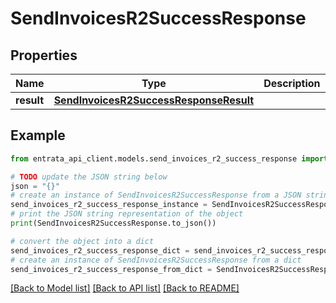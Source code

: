 # SendInvoicesR2SuccessResponse


## Properties

Name | Type | Description | Notes
------------ | ------------- | ------------- | -------------
**result** | [**SendInvoicesR2SuccessResponseResult**](SendInvoicesR2SuccessResponseResult.md) |  | 

## Example

```python
from entrata_api_client.models.send_invoices_r2_success_response import SendInvoicesR2SuccessResponse

# TODO update the JSON string below
json = "{}"
# create an instance of SendInvoicesR2SuccessResponse from a JSON string
send_invoices_r2_success_response_instance = SendInvoicesR2SuccessResponse.from_json(json)
# print the JSON string representation of the object
print(SendInvoicesR2SuccessResponse.to_json())

# convert the object into a dict
send_invoices_r2_success_response_dict = send_invoices_r2_success_response_instance.to_dict()
# create an instance of SendInvoicesR2SuccessResponse from a dict
send_invoices_r2_success_response_from_dict = SendInvoicesR2SuccessResponse.from_dict(send_invoices_r2_success_response_dict)
```
[[Back to Model list]](../README.md#documentation-for-models) [[Back to API list]](../README.md#documentation-for-api-endpoints) [[Back to README]](../README.md)


